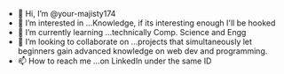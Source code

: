 - 👋 Hi, I’m @your-majisty174
- 👀 I’m interested in ...Knowledge, if its interesting enough I'll be hooked
- 🌱 I’m currently learning ...technically Comp. Science and Engg 
- 💞️ I’m looking to collaborate on ...projects that simultaneously let beginners gain advanced knowledge on web dev and programming.
- 📫 How to reach me ...on LinkedIn under the same ID

<!---
your-majisty174/your-majisty174 is a ✨ special ✨ repository because its `README.md` (this file) appears on your GitHub profile.
You can click the Preview link to take a look at your changes.
--->
